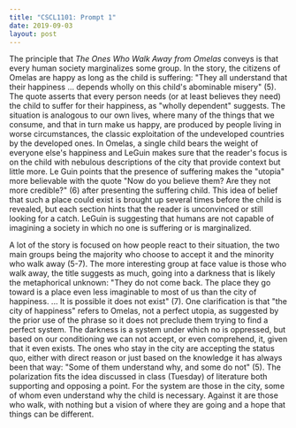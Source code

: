 ```yaml
---
title: "CSCL1101: Prompt 1"
date: 2019-09-03
layout: post
---
```


The principle that *The Ones Who Walk Away from Omelas* conveys is that every human society marginalizes some group. In the story, the citizens of Omelas  are happy as long as the child is suffering: "They all understand that their happiness ... depends wholly on this child's abominable misery" (5). The quote asserts that every person needs (or at least believes they need) the child to suffer for their happiness, as "wholly dependent" suggests. The situation is analogous to our own lives, where many of the things that we consume, and that in turn make us happy, are produced by people living in worse circumstances, the classic exploitation of the undeveloped countries by the developed ones. In Omelas, a  single child bears the weight of everyone else's happiness and LeGuin makes sure that the reader's focus is on the child with nebulous descriptions of the city that provide context but little more. Le Guin points that the presence of suffering makes the "utopia" more believable with the quote "Now do you believe them? Are they not more credible?" (6) after presenting the suffering child. This idea of belief that such a place could exist is brought up several times before the child is revealed, but each section hints that the reader is unconvinced or still looking for a catch. LeGuin is suggesting that humans are not capable of imagining a society in which no one is suffering or is marginalized.

A lot of the story is focused on how people react to their situation, the two main groups being the majority who choose to accept it and the minority who walk away (5-7). The more interesting group at face value is those who walk away, the title suggests as much, going into a darkness that is likely the metaphorical unknown: "They do not come back. The place they go toward is a place even less imaginable to most of us than the city of happiness. ... It is possible it does not exist" (7). One clarification is that "the city of happiness" refers to Omelas, not a perfect utopia, as suggested by the prior use of the phrase so it does not preclude them trying to find a perfect system. The darkness is a system under which no is oppressed, but based on our conditioning we can not accept, or even comprehend, it, given that it even exists. The ones who stay in the city are accepting the status quo, either with direct reason or just based on the knowledge it has always been that way: "Some of them understand why, and some do not" (5). The polarization fits the idea discussed in class (Tuesday) of literature both supporting and opposing a point. For the system are those in the city, some of whom even understand why the child is necessary. Against it are those who walk, with nothing but a vision of where they are going and a hope that things can be different. 
